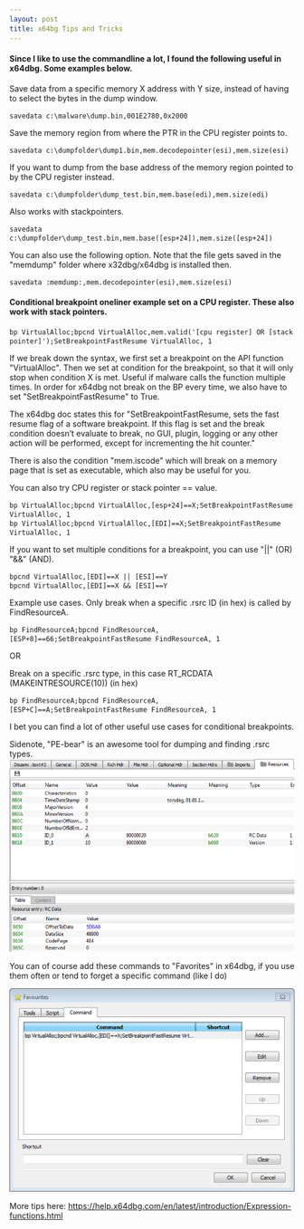 ```yaml
---
layout: post
title: x64bg Tips and Tricks
---
```


#### Since I like to use the commandline a lot, I found the following useful in x64dbg. Some examples below.


Save data from a specific memory X address with Y size, instead of having to select the bytes in the dump window. 

```
savedata c:\malware\dump.bin,001E2780,0x2000
```

Save the memory region from where the PTR in the CPU register points to.

```
savedata c:\dumpfolder\dump1.bin,mem.decodepointer(esi),mem.size(esi)
```

If you want to dump from the base address of the memory region pointed to by the CPU register instead.

```
savedata c:\dumpfolder\dump_test.bin,mem.base(edi),mem.size(edi)
```

Also works with stackpointers.

```
savedata c:\dumpfolder\dump_test.bin,mem.base([esp+24]),mem.size([esp+24])
```

You can also use the following option. Note that the file gets saved in the "memdump" folder where x32dbg/x64dbg is installed then.

```
savedata :memdump:,mem.decodepointer(esi),mem.size(esi)
```

#### Conditional breakpoint oneliner example set on a CPU register. These also work with stack pointers.

```
bp VirtualAlloc;bpcnd VirtualAlloc,mem.valid('[cpu register] OR [stack pointer]');SetBreakpointFastResume VirtualAlloc, 1
```

If we break down the syntax, we first set a breakpoint on the API function "VirtualAlloc". Then we set at condition for the breakpoint, so that it will only stop when condition X is met. Useful if malware calls the function multiple times. In order for x64dbg not  break on the BP every time, we also have to set "SetBreakpointFastResume" to True.

The x64dbg doc states this for "SetBreakpointFastResume, sets the fast resume flag of a software breakpoint. If this flag is set and the break condition doesn’t evaluate to break, no GUI, plugin, logging or any other action will be performed, except for incrementing the hit counter."

There is also the condition "mem.iscode" which will break on a memory page that is set as executable, which also may be useful for you.

You can also try CPU register or stack pointer == value.

```
bp VirtualAlloc;bpcnd VirtualAlloc,[esp+24]==X;SetBreakpointFastResume VirtualAlloc, 1
bp VirtualAlloc;bpcnd VirtualAlloc,[EDI]==X;SetBreakpointFastResume VirtualAlloc, 1
```
If you want to set multiple conditions for a breakpoint, you can use "||" (OR)
"&&" (AND).

```
bpcnd VirtualAlloc,[EDI]==X || [ESI]==Y
bpcnd VirtualAlloc,[EDI]==X && [ESI]==Y

```

Example use cases.
Only break when a specific .rsrc ID (in hex) is called by FindResourceA.

```
bp FindResourceA;bpcnd FindResourceA,[ESP+8]==66;SetBreakpointFastResume FindResourceA, 1
```

OR


Break on a specific .rsrc type, in this case RT_RCDATA (MAKEINTRESOURCE(10)) (in hex)

```
bp FindResourceA;bpcnd FindResourceA,[ESP+C]==A;SetBreakpointFastResume FindResourceA, 1
```

I bet you can find a lot of other useful use cases for conditional breakpoints.

Sidenote, "PE-bear" is an awesome tool for dumping and finding .rsrc types.
![PE-Bear](/assets/images/pe-bear.png)

You can of course add these commands to "Favorites" in x64dbg, if you use them often or tend to forget a specific command (like I do)

![x64dbg_favorites](/assets/images/favorites.png)

More tips here:
https://help.x64dbg.com/en/latest/introduction/Expression-functions.html
